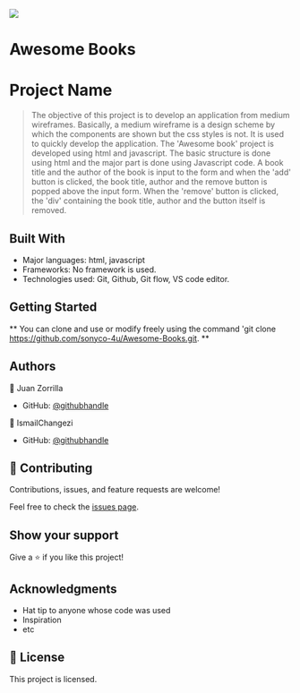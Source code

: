 ![](https://img.shields.io/badge/Microverse-blueviolet)

# Awesome Books

# Project Name

> The objective of this project is to develop an application from medium wireframes. Basically, a medium wireframe is a design scheme by which the components are shown but the css styles is not. It is used to quickly develop the application. The 'Awesome book' project is developed using html and javascript. The basic structure is done using html and the major part is done using Javascript code. A book title and the author of the book is input to the form and when the 'add' button is clicked, the book title, author and the remove button is popped above the input form. When the 'remove' button is clicked, the 'div' containing the book title, author and the button itself is removed.

## Built With

- Major languages: html, javascript
- Frameworks: No framework is used.
- Technologies used: Git, Github, Git flow, VS code editor.

## Getting Started

** You can clone and use or modify freely using the command 'git clone https://github.com/sonyco-4u/Awesome-Books.git. **

## Authors

👤 Juan Zorrilla

- GitHub: [@githubhandle](https://github.com/Swarzstein/)

👤 IsmailChangezi

- GitHub: [@githubhandle](https://github.com/IsmailChangezi)



## 🤝 Contributing

Contributions, issues, and feature requests are welcome!

Feel free to check the [issues page](../../issues/).

## Show your support

Give a ⭐️ if you like this project!

## Acknowledgments

- Hat tip to anyone whose code was used
- Inspiration
- etc

## 📝 License

This project is licensed.
